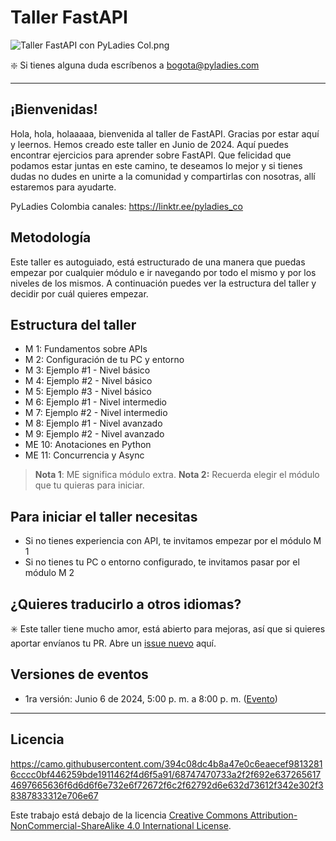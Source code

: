# **Taller FastAPI**

![Taller FastAPI con PyLadies Col.png](https://prod-files-secure.s3.us-west-2.amazonaws.com/3c45153d-bb1e-4d68-8e74-5a974614999a/a449142b-f289-4097-964d-5d26bd0b8a89/Taller_FastAPI_con_PyLadies_Col.png)

❇️ Si tienes alguna duda escríbenos a [bogota@pyladies.com](mailto:bogota@pyladies.com) 

---

## ¡Bienvenidas!

Hola, hola, holaaaaa, bienvenida al taller de FastAPI. Gracias por estar aquí y leernos. Hemos creado este taller en Junio de 2024. Aquí puedes encontrar ejercicios para aprender sobre FastAPI. Que felicidad que podamos estar juntas en este camino, te deseamos lo mejor y si tienes dudas no dudes en unirte a la comunidad y compartirlas con nosotras, allí estaremos para ayudarte. 

PyLadies Colombia canales: https://linktr.ee/pyladies_co

## Metodología

Este taller es autoguiado, está estructurado de una manera que puedas empezar por cualquier módulo e ir navegando por todo el mismo y por los niveles de los mismos. A continuación puedes ver la estructura del taller y decidir por cuál quieres empezar. 

## Estructura del taller

- M 1: Fundamentos sobre APIs
- M 2: Configuración de tu PC y entorno
- M 3: Ejemplo #1 - Nivel básico
- M 4: Ejemplo #2 - Nivel básico
- M 5: Ejemplo #3 - Nivel básico
- M 6: Ejemplo #1 - Nivel intermedio
- M 7: Ejemplo #2 - Nivel intermedio
- M 8: Ejemplo #1 - Nivel avanzado
- M 9: Ejemplo #2 - Nivel avanzado
- ME 10: Anotaciones en Python
- ME 11: Concurrencia y Async

> **Nota 1**: ME significa módulo extra.
**Nota 2:** Recuerda elegir el módulo que tu quieras para iniciar.
> 

## **Para iniciar el taller necesitas**

- Si no tienes experiencia con API, te invitamos empezar por el módulo M 1
- Si no tienes tu PC o entorno configurado, te invitamos pasar por el módulo M 2

## ¿Quieres traducirlo a otros idiomas?

✳️ Este taller tiene mucho amor, está abierto para mejoras, así que si quieres aportar envíanos tu PR.  Abre un [issue nuevo](https://github.com/pyladies-colombia/fastapi/issues/new) aquí. 

## Versiones de eventos

- 1ra versión: Junio 6 de 2024, 5:00 p. m. a 8:00 p. m. ([Evento](https://www.instagram.com/p/C7mMc58A_zc/))

---

## **Licencia**

https://camo.githubusercontent.com/394c08dc4b8a47e0c6eaecef98132816cccc0bf446259bde1911462f4d6f5a91/68747470733a2f2f692e6372656174697665636f6d6d6f6e732e6f72672f6c2f62792d6e632d73612f342e302f38387833312e706e67

Este trabajo está debajo de la licencia [Creative Commons Attribution-NonCommercial-ShareAlike 4.0 International License](http://creativecommons.org/licenses/by-nc-sa/4.0/).